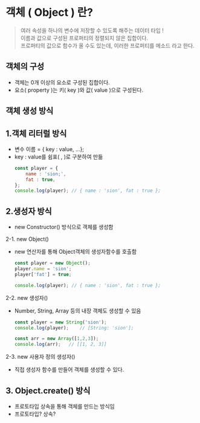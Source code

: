 # 객체 ( Object ) 란?
> 여러 속성을 하나의 변수에 저장할 수 있도록 해주는 데이터 타입 ! </br> 이름과 값으로 구성된 프로퍼티의 정렬되지 않은 집합이다. </br> 프로퍼티의 값으로 함수가 올 수도 있는데, 이러한 프로퍼티를 메소드 라고 한다.
## 객체의 구성
- 객체는 0개 이상의 요소로 구성된 집합이다.
- 요소( property )는 키( key )와 값( value )으로 구성된다.
  

## 객체 생성 방식

## 1.객체 리터럴 방식
- 변수 이름 = { key : value, ...};
- key : value를 쉼표( , )로 구분하여 만듦
    ``` js
    const player = {
        name : 'sion;',
        fat : true,
    };
    console.log(player); // { name : 'sion', fat : true };
    ```

## 2.생성자 방식
- new Constructor() 방식으로 객체를 생성함

2-1. new Object()
- new 연산자를 통해 Object객체의 생성자함수를 호출함
    ``` js
    const player = new Object();
    player.name = 'sion';
    player['fat'] = true;

    console.log(player); // { name : 'sion', fat : true };
    ```
2-2. new 생성자()
- Number, String, Array 등의 내장 객체도 생성할 수 있음
    ``` js
    const player = new String('sion');
    console.log(player);    // [String: 'sion'];

    const arr = new Array([1,2,3]);
    console.log(arr);   // [[1, 2, 3]]
    ```
2-3. new 사용자 정의 생성자()
- 직접 생성자 함수를 만들어 객체를 생성할 수 있다.

## 3. Object.create() 방식
- 프로토타입 상속을 통해 객체를 만드는 방식임
- 프로토타입? 상속?